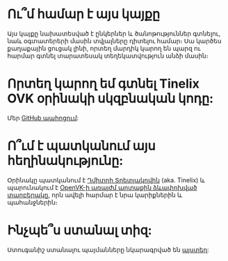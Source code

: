 # Ու՞մ համար է այս կայքը
Այս կայքը նախատեսված է ընկերներ և ծանոթություններ գտնելու, նաև օգտատերերի մասին տվյալները դիտելու համար։ Սա կարծես քաղաքային ցուցակ լինի, որտեղ մարդիկ կարող են պարզ ու հարմար գտնել տարատեսակ տեղեկատվություն անձի մասին։

# Որտեղ կարող եմ գտնել Tinelix OVK օրինակի սկզբնական կոդը:
Մեր [GitHub պահոցում](https://github.com/tinelix/openvk):

# Ո՞ւմ է պատկանում այս հեղինակությունը:
Օրինակը պատկանում է [Դմիտրի Տրետյակովին](/tretdm) (aka. Tinelix) և պարունակում է [OpenVK-ի առայժմ արտաքին ձևափոխված տարբերակը](https://github.com/tinelix/openvk), որն ավելի հարմար է նրա կարիքներին և պահանջներին։

# Ինչպե՞ս ստանալ տիզ:
Ստուգանիշ ստանալու պայմանները նկարագրված են [այստեղ](/verify):
